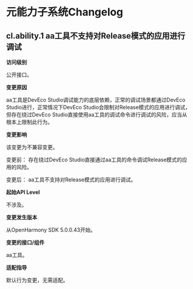 # 元能力子系统Changelog

## cl.ability.1 aa工具不支持对Release模式的应用进行调试

**访问级别**

公开接口。

**变更原因**

aa工具是DevEco Studio调试能力的底层依赖，正常的调试场景都通过DevEco Studio进行，正常情况下DevEco Studio会限制对Release模式的应用进行调试，但存在绕过DevEco Studio直接使用aa工具的调试命令进行调试的风险，应当从根本上限制此行为。

**变更影响**

该变更为不兼容变更。

变更前：
存在绕过DevEco Studio直接通过aa工具的命令调试Release模式的应用的风险。

变更后：
aa工具不支持对Release模式的应用进行调试。

**起始API Level**

不涉及。

**变更发生版本**

从OpenHarmony SDK 5.0.0.43开始。

**变更的接口/组件**

aa工具。

**适配指导**

默认行为变更，无需适配。


